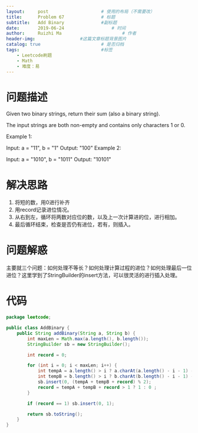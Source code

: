 ```yaml
---
layout:     post   				    # 使用的布局（不需要改）
title:      Problem 67				# 标题 
subtitle:   Add Binary              #副标题
date:       2019-06-24				    # 时间
author:     Ruizhi Ma 						# 作者
header-img:              	#这篇文章标题背景图片
catalog: true 						# 是否归档
tags:								#标签
    - Leetcode刷题
    - Math
    - 难度：易
---
```

# 问题描述
Given two binary strings, return their sum (also a binary string).

The input strings are both non-empty and contains only characters 1 or 0.

Example 1:

Input: a = "11", b = "1"
Output: "100"
Example 2:

Input: a = "1010", b = "1011"
Output: "10101"

# 解决思路
1. 将短的数，用0进行补齐  
2. 用record记录进位情况。    
3. 从右到左，循环将两数对应位的数，以及上一次计算进的位，进行相加。  
4. 最后循环结束，检查是否仍有进位，若有，则插入。


# 问题解惑
主要就三个问题：如何处理不等长？如何处理计算过程的进位？如何处理最后一位进位？这里学到了StringBuilder的insert方法，可以很灵活的进行插入处理。

# 代码
```java
package leetcode;

public class AddBinary {
    public String addBinary(String a, String b) {
        int maxLen = Math.max(a.length(), b.length());
        StringBuilder sb = new StringBuilder();

        int record = 0;

        for (int i = 0; i < maxLen; i++) {
            int tempA = a.length() > i ? a.charAt(a.length() - i - 1) - '0': 0;
            int tempB = b.length() > i ? b.charAt(b.length() - i - 1) - '0': 0;
            sb.insert(0, (tempA + tempB + record) % 2);
            record = tempA + tempB + record > 1 ? 1 : 0 ;
        }

        if (record == 1) sb.insert(0, 1);

        return sb.toString();
    }
}
```